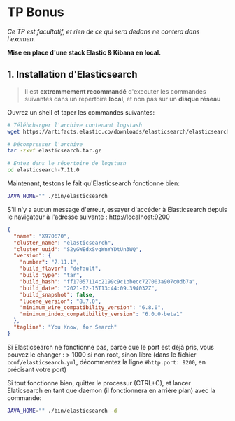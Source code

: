 # TP Bonus

*Ce TP est facultatif, et rien de ce qui sera dedans ne contera dans l'examen.*

**Mise en place d'une stack Elastic & Kibana en local.**

## 1. Installation d'Elasticsearch

> Il est **extremmement recommandé** d'executer les commandes suivantes dans un repertoire **local**, et non pas sur un **disque réseau**

Ouvrez un shell et taper les commandes suivantes:

```bash
# Téléhcharger l'archive contenant logstash
wget https://artifacts.elastic.co/downloads/elasticsearch/elasticsearch-7.11.1-linux-x86_64.tar.gz -O elasticsearch.tar.gz

# Décompresser l'archive
tar -zxvf elasticsearch.tar.gz

# Entez dans le répertoire de logstash
cd elasticsearch-7.11.0
```

Maintenant, testons le fait qu'Elasticsearch fonctionne bien:

```bash
JAVA_HOME="" ./bin/elasticsearch
```

S'il n'y a aucun message d'erreur, essayer d'accéder à Elasticsearch depuis le navigateur à l'adresse suivante : http://localhost:9200

```json
{
  "name": "X970670",
  "cluster_name": "elasticsearch",
  "cluster_uuid": "S2yGWEdxSvqWnYYDtUn3WQ",
  "version": {
    "number": "7.11.1",
    "build_flavor": "default",
    "build_type": "tar",
    "build_hash": "ff17057114c2199c9c1bbecc727003a907c0db7a",
    "build_date": "2021-02-15T13:44:09.394032Z",
    "build_snapshot": false,
    "lucene_version": "8.7.0",
    "minimum_wire_compatibility_version": "6.8.0",
    "minimum_index_compatibility_version": "6.0.0-beta1"
  },
  "tagline": "You Know, for Search"
}
```

Si Elasticsearch ne fonctionne pas, parce que le port est déjà pris, vous pouvez le changer : > 1000 si non root, sinon libre (dans le fichier `conf/elasticsearch.yml`, décommentez la ligne `#http.port: 9200`, en précisant votre port)

Si tout fonctionne bien, quitter le processur (CTRL+C), et lancer Elaticsearch en tant que daemon (il fonctionnera en arrière plan) avec la commande:

```bash
JAVA_HOME="" ./bin/elasticsearch -d
```